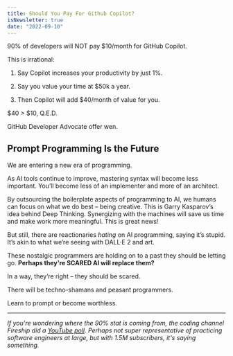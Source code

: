 ```yaml
---
title: Should You Pay For Github Copilot?
isNewsletter: true
date: "2022-09-10"
---
```


90% of developers will NOT pay $10/month for GitHub Copilot.

This is irrational:

1. Say Copilot increases your productivity by just 1%.

2. Say you value your time at $50k a year.

3. Then Copilot will add $40/month of value for you.

$40 > $10, Q.E.D.

GitHub Developer Advocate offer wen.

## Prompt Programming Is the Future

We are entering a new era of programming.

As AI tools continue to improve, mastering syntax will become less important. You’ll become less of an implementer and more of an architect.

By outsourcing the boilerplate aspects of programming to AI, we humans can focus on what we do best – being creative. This is Garry Kasparov’s idea behind Deep Thinking. Synergizing with the machines will save us time and make work more meaningful. This is great news!

But still, there are reactionaries *hating* on AI programming, saying it’s stupid. It’s akin to what we’re seeing with DALL·E 2 and art.

These nostalgic programmers are holding on to a past they should be letting go. **Perhaps they're SCARED AI will replace them?**

In a way, they’re right – they should be scared.

There will be techno-shamans and peasant programmers.

Learn to prompt or become worthless.

---

*If you're wondering where the 90% stat is coming from, the coding channel Fireship did a [YouTube poll](https://www.youtube.com/post/UgkxVUxLUaQwTZdhvHzXp1wjnSUdAD0vd6zp). Perhaps not super representative of practicing software engineers at large, but with 1.5M subscribers, it's saying something.*
